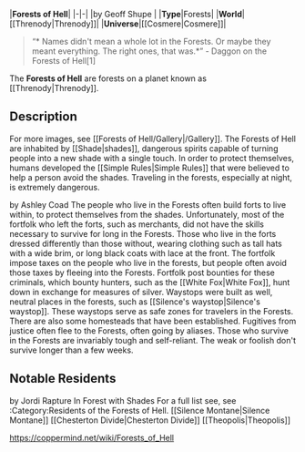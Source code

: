 |**Forests of Hell**|
|-|-|
|by  Geoff Shupe |
|**Type**|Forests|
|**World**|[[Threnody\|Threnody]]|
|**Universe**|[[Cosmere\|Cosmere]]|

>“* Names didn't mean a whole lot in the Forests. Or maybe they meant everything. The right ones, that was.*”
\- Daggon on the Forests of Hell[1]


The **Forests of Hell** are forests on a planet known as [[Threnody\|Threnody]].

## Description
For more images, see [[Forests of Hell/Gallery\|/Gallery]].
The Forests of Hell are inhabited by [[Shade\|shades]], dangerous spirits capable of turning people into a new shade with a single touch. In order to protect themselves, humans developed the [[Simple Rules\|Simple Rules]] that were believed to help a person avoid the shades. Traveling in the forests, especially at night, is extremely dangerous.

 by  Ashley Coad 
The people who live in the Forests often build forts to live within, to protect themselves from the shades. Unfortunately, most of the fortfolk who left the forts, such as merchants, did not have the skills necessary to survive for long in the Forests. Those who live in the forts dressed differently than those without, wearing clothing such as tall hats with a wide brim, or long black coats with lace at the front. The fortfolk impose taxes on the people who live in the forests, but people often avoid those taxes by fleeing into the Forests. Fortfolk post bounties for these criminals, which bounty hunters, such as the [[White Fox\|White Fox]], hunt down in exchange for measures of silver.
Waystops were built as well, neutral places in the forests, such as [[Silence's waystop\|Silence's waystop]]. These waystops serve as safe zones for travelers in the Forests. There are also some homesteads that have been established.
Fugitives from justice often flee to the Forests, often going by aliases. Those who survive in the Forests are invariably tough and self-reliant. The weak or foolish don't survive longer than a few weeks.

## Notable Residents
 by  Jordi Rapture  In Forest with Shades
For a full list see, see :Category:Residents of the Forests of Hell.
[[Silence Montane\|Silence Montane]]
[[Chesterton Divide\|Chesterton Divide]]
[[Theopolis\|Theopolis]]


https://coppermind.net/wiki/Forests_of_Hell